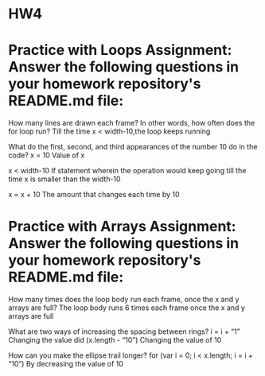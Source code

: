 # HW4

# Practice with Loops Assignment: Answer the following questions in your homework repository's README.md file:

How many lines are drawn each frame? In other words, how often does the for loop run?
Till the time x < width-10,the loop keeps running

What do the first, second, and third appearances of the number 10 do in the code?
x = 10
Value of x 

x < width-10
If statement wherein the operation would keep going till the time x is smaller than the width-10

x = x + 10
The amount that changes each time by 10


# Practice with Arrays Assignment: Answer the following questions in your homework repository's README.md file:

How many times does the loop body run each frame, once the x and y arrays are full?
The loop body runs 6 times each frame once the x and y arrays are full

What are two ways of increasing the spacing between rings?
i = i + “1”
Changing the value did
(x.length - “10”)
Changing the value of 10

How can you make the ellipse trail longer?
for (var i = 0; i < x.length; i = i + “10”) 
By decreasing the value of 10

